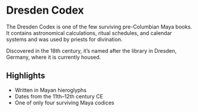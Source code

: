 # Dresden Codex

The Dresden Codex is one of the few surviving pre-Columbian Maya books. It contains astronomical calculations, ritual schedules, and calendar systems and was used by priests for divination.

Discovered in the 18th century, it’s named after the library in Dresden, Germany, where it is currently housed.

## Highlights
- Written in Mayan hieroglyphs
- Dates from the 11th–12th century CE
- One of only four surviving Maya codices
